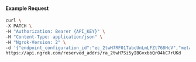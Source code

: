 <!-- Code generated for API Clients. DO NOT EDIT. -->

#### Example Request

```bash
curl \
-X PATCH \
-H "Authorization: Bearer {API_KEY}" \
-H "Content-Type: application/json" \
-H "Ngrok-Version: 2" \
-d '{"endpoint_configuration_id":"ec_2twH7RF01TabcUnLmLFZt768HcV","metadata":"{\"proto\": \"ssh\"}"}' \
https://api.ngrok.com/reserved_addrs/ra_2twH7Si5yIBGvxbbQrO4kC7rUKd
```
